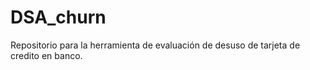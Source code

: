 # DSA_churn
Repositorio para la herramienta de evaluación de desuso de tarjeta de credito en banco.
